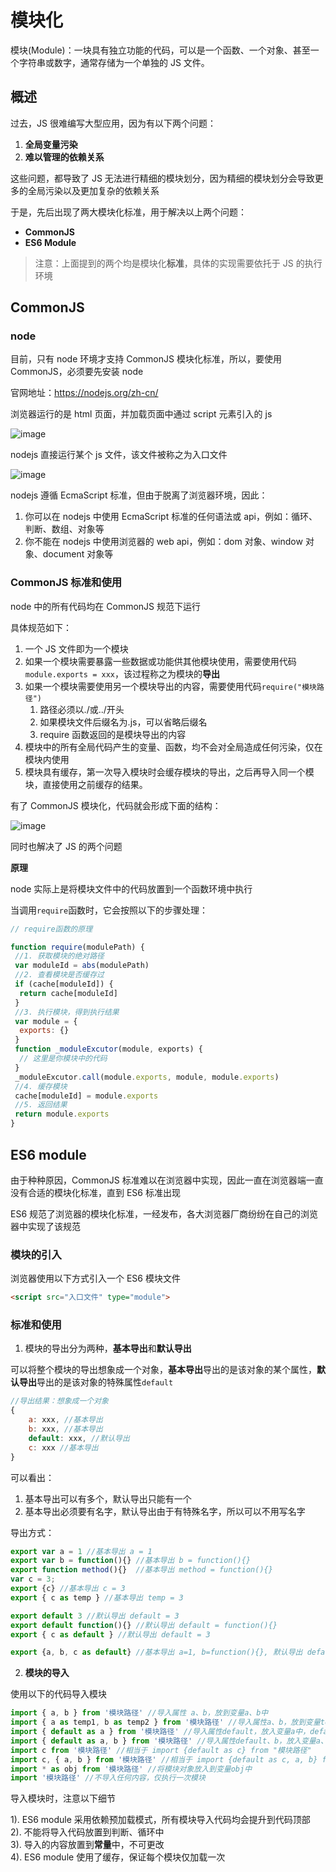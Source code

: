 # 模块化

模块(Module)：一块具有独立功能的代码，可以是一个函数、一个对象、甚至一个字符串或数字，通常存储为一个单独的 JS 文件。

## 概述

过去，JS 很难编写大型应用，因为有以下两个问题：

1. **全局变量污染**
2. **难以管理的依赖关系**

这些问题，都导致了 JS 无法进行精细的模块划分，因为精细的模块划分会导致更多的全局污染以及更加复杂的依赖关系

于是，先后出现了两大模块化标准，用于解决以上两个问题：

- **CommonJS**
- **ES6 Module**

> 注意：上面提到的两个均是模块化**标准**，具体的实现需要依托于 JS 的执行环境

## CommonJS

### node

目前，只有 node 环境才支持 CommonJS 模块化标准，所以，要使用 CommonJS，必须要先安装 node

官网地址：<https://nodejs.org/zh-cn/>

浏览器运行的是 html 页面，并加载页面中通过 script 元素引入的 js

![image](https://cdn.jsdelivr.net/gh/qiuxchao/CDN/sjxh/assets3/2019-12-02-10-57-23.png)

nodejs 直接运行某个 js 文件，该文件被称之为入口文件

![image](https://cdn.jsdelivr.net/gh/qiuxchao/CDN/sjxh/assets3/2019-12-02-10-59-43.png)

nodejs 遵循 EcmaScript 标准，但由于脱离了浏览器环境，因此：

1. 你可以在 nodejs 中使用 EcmaScript 标准的任何语法或 api，例如：循环、判断、数组、对象等
2. 你不能在 nodejs 中使用浏览器的 web api，例如：dom 对象、window 对象、document 对象等

### CommonJS 标准和使用

node 中的所有代码均在 CommonJS 规范下运行

具体规范如下：

1. 一个 JS 文件即为一个模块
2. 如果一个模块需要暴露一些数据或功能供其他模块使用，需要使用代码`module.exports = xxx`，该过程称之为模块的**导出**
3. 如果一个模块需要使用另一个模块导出的内容，需要使用代码`require("模块路径")`
    1. 路径必须以./或../开头
    2. 如果模块文件后缀名为.js，可以省略后缀名
    3. require 函数返回的是模块导出的内容
4. 模块中的所有全局代码产生的变量、函数，均不会对全局造成任何污染，仅在模块内使用
5. 模块具有缓存，第一次导入模块时会缓存模块的导出，之后再导入同一个模块，直接使用之前缓存的结果。

有了 CommonJS 模块化，代码就会形成下面的结构：

![image](https://cdn.jsdelivr.net/gh/qiuxchao/CDN/sjxh/assets3/2019-12-02-11-15-01.png)

同时也解决了 JS 的两个问题

**原理**

node 实际上是将模块文件中的代码放置到一个函数环境中执行

当调用`require`函数时，它会按照以下的步骤处理：

```js
// require函数的原理

function require(modulePath) {
 //1. 获取模块的绝对路径
 var moduleId = abs(modulePath)
 //2. 查看模块是否缓存过
 if (cache[moduleId]) {
  return cache[moduleId]
 }
 //3. 执行模块，得到执行结果
 var module = {
  exports: {}
 }
 function _moduleExcutor(module, exports) {
  // 这里是你模块中的代码
 }
 _moduleExcutor.call(module.exports, module, module.exports)
 //4. 缓存模块
 cache[moduleId] = module.exports
 //5. 返回结果
 return module.exports
}
```

## ES6 module

由于种种原因，CommonJS 标准难以在浏览器中实现，因此一直在浏览器端一直没有合适的模块化标准，直到 ES6 标准出现

ES6 规范了浏览器的模块化标准，一经发布，各大浏览器厂商纷纷在自己的浏览器中实现了该规范

### 模块的引入

浏览器使用以下方式引入一个 ES6 模块文件

```html
<script src="入口文件" type="module">
```

### 标准和使用

1. 模块的导出分为两种，**基本导出**和**默认导出**

可以将整个模块的导出想象成一个对象，**基本导出**导出的是该对象的某个属性，**默认导出**导出的是该对象的特殊属性`default`

```js
//导出结果：想象成一个对象
{
    a: xxx, //基本导出
    b: xxx, //基本导出
    default: xxx, //默认导出
    c: xxx //基本导出
}
```

可以看出：

1. 基本导出可以有多个，默认导出只能有一个
2. 基本导出必须要有名字，默认导出由于有特殊名字，所以可以不用写名字

导出方式：

```js
export var a = 1 //基本导出 a = 1
export var b = function(){} //基本导出 b = function(){}
export function method(){}  //基本导出 method = function(){}
var c = 3;
export {c} //基本导出 c = 3
export { c as temp } //基本导出 temp = 3

export default 3 //默认导出 default = 3
export default function(){} //默认导出 default = function(){}
export { c as default } //默认导出 default = 3

export {a, b, c as default} //基本导出 a=1, b=function(){}, 默认导出 default = 3
```

2. **模块的导入**

使用以下的代码导入模块

```js
import { a, b } from '模块路径' //导入属性 a、b，放到变量a、b中
import { a as temp1, b as temp2 } from '模块路径' //导入属性a、b，放到变量temp1、temp2 中
import { default as a } from '模块路径' //导入属性default，放入变量a中，default是关键字，不能作为变量名，必须定义别名
import { default as a, b } from '模块路径' //导入属性default、b，放入变量a、b中
import c from '模块路径' //相当于 import {default as c} from "模块路径"
import c, { a, b } from '模块路径' //相当于 import {default as c, a, b} from "模块路径"
import * as obj from '模块路径' //将模块对象放入到变量obj中
import '模块路径' //不导入任何内容，仅执行一次模块
```

导入模块时，注意以下细节

1). ES6 module 采用依赖预加载模式，所有模块导入代码均会提升到代码顶部<br>
2). 不能将导入代码放置到判断、循环中<br>
3). 导入的内容放置到**常量**中，不可更改<br>
4). ES6 module 使用了缓存，保证每个模块仅加载一次
